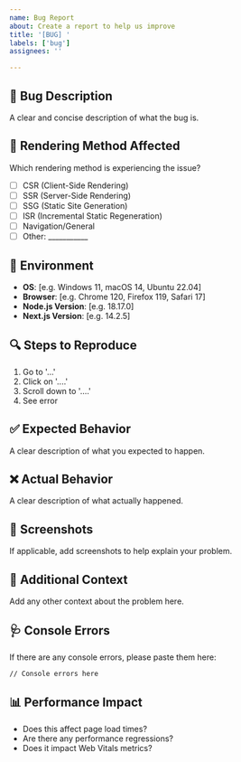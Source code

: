 ```yaml
---
name: Bug Report
about: Create a report to help us improve
title: '[BUG] '
labels: ['bug']
assignees: ''

---
```


## 🐛 Bug Description
A clear and concise description of what the bug is.

## 🔄 Rendering Method Affected
Which rendering method is experiencing the issue?
- [ ] CSR (Client-Side Rendering)
- [ ] SSR (Server-Side Rendering)  
- [ ] SSG (Static Site Generation)
- [ ] ISR (Incremental Static Regeneration)
- [ ] Navigation/General
- [ ] Other: ___________

## 📱 Environment
- **OS**: [e.g. Windows 11, macOS 14, Ubuntu 22.04]
- **Browser**: [e.g. Chrome 120, Firefox 119, Safari 17]
- **Node.js Version**: [e.g. 18.17.0]
- **Next.js Version**: [e.g. 14.2.5]

## 🔍 Steps to Reproduce
1. Go to '...'
2. Click on '....'
3. Scroll down to '....'
4. See error

## ✅ Expected Behavior
A clear description of what you expected to happen.

## ❌ Actual Behavior
A clear description of what actually happened.

## 📸 Screenshots
If applicable, add screenshots to help explain your problem.

## 🔧 Additional Context
Add any other context about the problem here.

## 🩺 Console Errors
If there are any console errors, please paste them here:
```
// Console errors here
```

## 📊 Performance Impact
- Does this affect page load times?
- Are there any performance regressions?
- Does it impact Web Vitals metrics?
